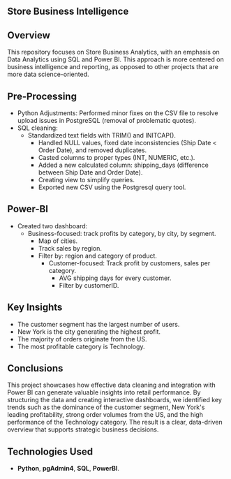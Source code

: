 ## **Store Business Intelligence**

## **Overview**
This repository focuses on Store Business Analytics, with an emphasis on Data Analytics using SQL and Power BI. This approach is more centered on business intelligence and reporting, as opposed to other projects that are more data science-oriented.

## **Pre-Processing**
- Python Adjustments: Performed minor fixes on the CSV file to resolve upload issues in PostgreSQL (removal of problematic quotes).
- SQL cleaning:
  - Standardized text fields with TRIM() and INITCAP().
    - Handled NULL values, fixed date inconsistencies (Ship Date < Order Date), and removed duplicates.
    - Casted columns to proper types (INT, NUMERIC, etc.).
    - Added a new calculated column: shipping_days (difference between Ship Date and Order Date).
    - Creating view to simplify queries.
    - Exported new CSV using the Postgresql query tool.
  
## **Power-BI**
- Created two dashboard:
  - Business-focused: track profits by category, by city, by segment.
    - Map of cities.
    - Track sales by region.
    - Filter by: region and category of product.
      - Customer-focused: Track profit by customers, sales per category.
        - AVG shipping days for every customer.
        - Filter by customerID.

## **Key Insights**
- The customer segment has the largest number of users.
- New York is the city generating the highest profit.
- The majority of orders originate from the US.
- The most profitable category is Technology.

## **Conclusions**
This project showcases how effective data cleaning and integration with Power BI can generate valuable insights into retail performance. By structuring the data and creating interactive dashboards, we identified key trends such as the dominance of the customer segment, New York's leading profitability, strong order volumes from the US, and the high performance of the Technology category. The result is a clear, data-driven overview that supports strategic business decisions.

## **Technologies Used**
- **Python**, **pgAdmin4**, **SQL**, **PowerBI**.
